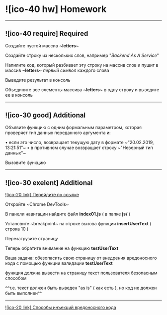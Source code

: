# ![ico-40 hw] Homework

______________________________________________________________________________

## ![ico-40 require] Required

Создайте пустой массив **~letters~**

Создайте строку из нескольких слов, например "_Backend As A Service_"

Напилите код, который разбивает эту строку на массив слов и пушит в массив **~letters~** _первый символ_ каждого слова

Выведите результат в консоль

Объедините все элементы массива **~letters~** в одну строку и выведите ее в консоль

______________________________________________________________________________

## ![ico-30 good] Additional

Объявите функцию с одним формальным параметром, которая проверяет тип данных переданного аргумента и:

• если это число, возвращает текущую дату в формате ~"20.02.2019, 13:21:51"~
• в противном случае возвращает строку ~"Неверный тип данных"~

Вызовите функцию

______________________________________________________________________________

## ![ico-30 exelent] Additional

[![ico-20 link] Перейдите по ссылке](https://garevna.github.io/js-samples/#01)

Откройте ~Chrome DevTools~

В панели навигации найдите файл  **index01.js**  ( в папке  **js/** )

Установите  ~breakpoint~  на строке вызова функции   **insertUserText**  ( строка 10 )

Перезагрузите страницу

Теперь обратите внимание на функцию  **testUserText**

Ваша задача:  обезопасить свою страницу от внедрения вредоносного кода с помощью функции валидации  **testUserText**

функция должна вывести на страницу текст пользователя безопасным способом

^^т.е. текст должен быть выведен "as is" ( как есть ), но код не должен быть выполнен^^

_____________________________________________________________________________

[![ico-20 link] Способы инъекций вредоносного кода](https://www.owasp.org/index.php/XSS_Filter_Evasion_Cheat_Sheet#Image_XSS_using_the_JavaScript_directive)
